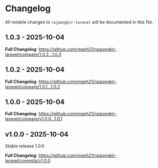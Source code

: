# Changelog

All notable changes to `rajaongkir-laravel` will be documented in this file.

## 1.0.3 - 2025-10-04

**Full Changelog**: https://github.com/manh21/rajaongkir-laravel/compare/1.0.2...1.0.3

## 1.0.2 - 2025-10-04

**Full Changelog**: https://github.com/manh21/rajaongkir-laravel/compare/1.0.1...1.0.2

## 1.0.0 - 2025-10-04

**Full Changelog**: https://github.com/manh21/rajaongkir-laravel/compare/v1.0.0...1.0.1

## v1.0.0 - 2025-10-04

Stable release 1.0.0

**Full Changelog**: https://github.com/manh21/rajaongkir-laravel/commits/v1.0.0
